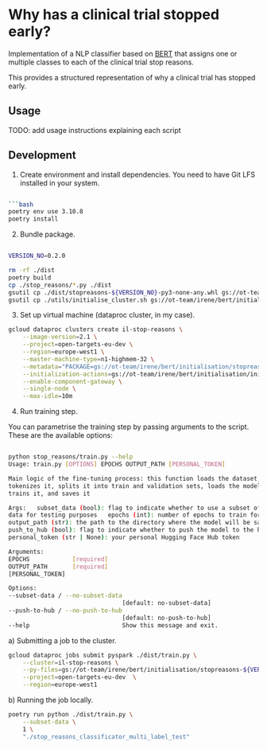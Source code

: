 # Why has a clinical trial stopped early?
Implementation of a NLP classifier based on [BERT](https://huggingface.co/bert-base-uncased) that assigns one or multiple classes to each of the clinical trial stop reasons.

This provides a structured representation of why a clinical trial has stopped early.

## Usage
TODO: add usage instructions explaining each script

## Development

1. Create environment and install dependencies. You need to have Git LFS installed in your system.

```bash

```bash
poetry env use 3.10.8
poetry install
```

2. Bundle package.

```bash

VERSION_NO=0.2.0

rm -rf ./dist
poetry build
cp ./stop_reasons/*.py ./dist
gsutil cp ./dist/stopreasons-${VERSION_NO}-py3-none-any.whl gs://ot-team/irene/bert/initialisation/
gsutil cp ./utils/initialise_cluster.sh gs://ot-team/irene/bert/initialisation/
```

3. Set up virtual machine (dataproc cluster, in my case).

```bash
gcloud dataproc clusters create il-stop-reasons \
    --image-version=2.1 \
    --project=open-targets-eu-dev \
    --region=europe-west1 \
    --master-machine-type=n1-highmem-32 \
    --metadata="PACKAGE=gs://ot-team/irene/bert/initialisation/stopreasons-${VERSION_NO}-py3-none-any.whl" \
    --initialization-actions=gs://ot-team/irene/bert/initialisation/initialise_cluster.sh \
    --enable-component-gateway \
    --single-node \
    --max-idle=10m
```

4. Run training step.

You can parametrise the training step by passing arguments to the script. These are the available options:
    
```bash

python stop_reasons/train.py --help
Usage: train.py [OPTIONS] EPOCHS OUTPUT_PATH [PERSONAL_TOKEN]

Main logic of the fine-tuning process: this function loads the dataset,
tokenizes it, splits it into train and validation sets, loads the model,
trains it, and saves it

Args:   subset_data (bool): flag to indicate whether to use a subset of the
data for testing purposes   epochs (int): number of epochs to train for
output_path (str): the path to the directory where the model will be saved.
push_to_hub (bool): flag to indicate whether to push the model to the hub
personal_token (str | None): your personal Hugging Face Hub token

Arguments:
EPOCHS            [required]
OUTPUT_PATH       [required]
[PERSONAL_TOKEN]

Options:
--subset-data / --no-subset-data
                                [default: no-subset-data]
--push-to-hub / --no-push-to-hub
                                [default: no-push-to-hub]
--help                          Show this message and exit.
```


a) Submitting a job to the cluster.
```bash
gcloud dataproc jobs submit pyspark ./dist/train.py \
    --cluster=il-stop-reasons \
    --py-files=gs://ot-team/irene/bert/initialisation/stopreasons-${VERSION_NO}-py3-none-any.whl \
    --project=open-targets-eu-dev  \
    --region=europe-west1
```

b) Running the job locally.
```bash
poetry run python ./dist/train.py \
    --subset-data \
    1 \
    "./stop_reasons_classificator_multi_label_test"
```